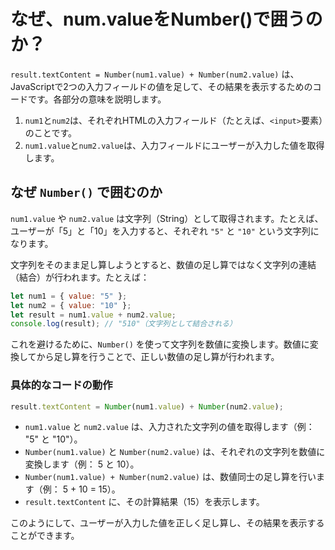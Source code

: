 # なぜ、num.valueをNumber()で囲うのか？

`result.textContent = Number(num1.value) + Number(num2.value)` は、JavaScriptで2つの入力フィールドの値を足して、その結果を表示するためのコードです。各部分の意味を説明します。

1. `num1`と`num2`は、それぞれHTMLの入力フィールド（たとえば、`<input>`要素）のことです。
2. `num1.value`と`num2.value`は、入力フィールドにユーザーが入力した値を取得します。

## なぜ `Number()` で囲むのか

`num1.value` や `num2.value` は文字列（String）として取得されます。たとえば、ユーザーが「5」と「10」を入力すると、それぞれ `"5"` と `"10"` という文字列になります。

文字列をそのまま足し算しようとすると、数値の足し算ではなく文字列の連結（結合）が行われます。たとえば：

```javascript
let num1 = { value: "5" };
let num2 = { value: "10" };
let result = num1.value + num2.value;
console.log(result); // "510"（文字列として結合される）
```

これを避けるために、`Number()` を使って文字列を数値に変換します。数値に変換してから足し算を行うことで、正しい数値の足し算が行われます。

### 具体的なコードの動作

```javascript
result.textContent = Number(num1.value) + Number(num2.value);
```

- `num1.value` と `num2.value` は、入力された文字列の値を取得します（例： "5" と "10"）。
- `Number(num1.value)` と `Number(num2.value)` は、それぞれの文字列を数値に変換します（例： 5 と 10）。
- `Number(num1.value) + Number(num2.value)` は、数値同士の足し算を行います（例： 5 + 10 = 15）。
- `result.textContent` に、その計算結果（15）を表示します。

このようにして、ユーザーが入力した値を正しく足し算し、その結果を表示することができます。
